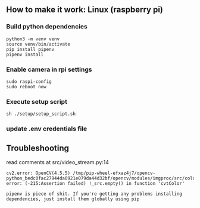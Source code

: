 ## How to make it work: Linux (raspberry pi)

### Build python dependencies
```commandline
python3 -m venv venv
source venv/bin/activate
pip install pipenv
pipenv install
```

### Enable camera in rpi settings
```commandline
sudo raspi-config
sudo reboot now
```

### Execute setup script
```commandline
sh ./setup/setup_script.sh
```

### update .env credentials file

## Troubleshooting

read comments at src/video_stream.py:14
```commandline
cv2.error: OpenCV(4.5.5) /tmp/pip-wheel-efxaz4j7/opencv-python_bedc0fac27944da0921e079da44d32bf/opencv/modules/imgproc/src/color.cpp:182: error: (-215:Assertion failed) !_src.empty() in function 'cvtColor'
```

```text
pipenv is piece of shit. If you're getting any problems installing dependencies, just install them globally using pip
```